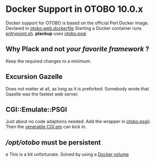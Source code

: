 # Docker Support in OTOBO 10.0.x

Docker support for OTOBO is based on the official Perl Docker image. Declared in [otobo.web.dockerfile](https://github.com/RotherOSS/otobo/blob/rel-10_0/otobo.web.dockerfile#L10)
Starting a Docker container runs [entrypoint.sh](https://github.com/RotherOSS/otobo/blob/rel-10_0/bin/docker/entrypoint.sh#L114).
**plackup** uses [otobo.psgi](https://github.com/RotherOSS/otobo/blob/rel-10_0/bin/psgi-bin/otobo.psgi#L638)

## Why Plack and not *your favorite framework* ?

Keep the required changes to a minimum.

## Excursion Gazelle

Does not matter at all, as long as it is preforked. Somebody wrote that Gazelle was the fastest web server.

## CGI::Emulate::PSGI

Just about no code adaptions needed. Add the wrapper in [otobo.psgi](https://github.com/RotherOSS/otobo/blob/rel-10_0/bin/psgi-bin/otobo.psgi#L500)). Then the [venerable CGI.pm](https://github.com/RotherOSS/otobo/blob/rel-10_0/Kernel/System/Web/Request.pm#L93) can kick in.

## _/opt/otobo_ must be persistent
e
This is a bit unfortunate. Solved by using a [Docker volume](https://github.com/RotherOSS/otobo-docker/blob/rel-10_0/docker-compose/otobo-base.yml#L61) 
